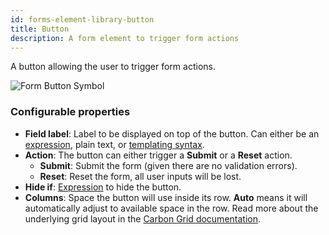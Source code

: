 ```yaml
---
id: forms-element-library-button
title: Button
description: A form element to trigger form actions
---
```


A button allowing the user to trigger form actions.

![Form Button Symbol](/img/form-icons/form-button.svg)

### Configurable properties

- **Field label**: Label to be displayed on top of the button. Can either be an [expression](../../feel/language-guide/feel-expressions-introduction.md), plain text, or [templating syntax](../configuration/forms-config-templating-syntax.md).
- **Action**: The button can either trigger a **Submit** or a **Reset** action.
  - **Submit**: Submit the form (given there are no validation errors).
  - **Reset**: Reset the form, all user inputs will be lost.
- **Hide if**: [Expression](../../feel/language-guide/feel-expressions-introduction.md) to hide the button.
- **Columns**: Space the button will use inside its row. **Auto** means it will automatically adjust to available space in the row. Read more about the underlying grid layout in the [Carbon Grid documentation](https://carbondesignsystem.com/guidelines/2x-grid/overview).
